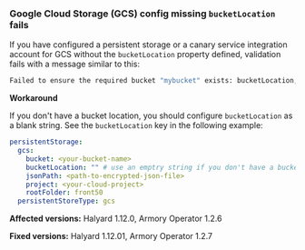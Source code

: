 ### Google Cloud Storage (GCS) config missing `bucketLocation` fails

If you have configured a persistent storage or a canary service integration account for GCS without the `bucketLocation` property defined, validation fails with a message similar to this:

```bash
Failed to ensure the required bucket "mybucket" exists: bucketLocation, spinnakerConfig.config.default.canary: Failed to ensure the required bucket "mybucket" exists: bucketLocation, spinnakerConfig.config.default.canary.google.gcp-canary: Failed to ensure the required bucket "mybucket" exists: bucketLocation
```

**Workaround**

If you don't have a bucket location, you should configure `bucketLocation` as a blank string. See the `bucketLocation` key in the following example:

```yaml
persistentStorage:
  gcs:
    bucket: <your-bucket-name>
    bucketLocation: "" # use an emptry string if you don't have a bucket location
    jsonPath: <path-to-encrypted-json-file>
    project: <your-cloud-project>
    rootFolder: front50
  persistentStoreType: gcs
```


**Affected versions:** Halyard 1.12.0, Armory Operator 1.2.6

**Fixed versions:** Halyard 1.12.01, Armory Operator 1.2.7
